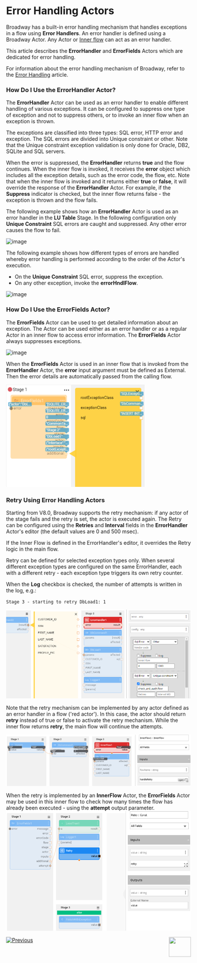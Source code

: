 # Error Handling Actors

Broadway has a built-in error handling mechanism that handles exceptions in a flow using **Error Handlers**. An error handler is defined using a Broadway Actor. Any Actor or [Inner flow](/articles/19_Broadway/22_broadway_flow_inner_flows.md) can act as an error handler. 

This article describes the **ErrorHandler** and **ErrorFields** Actors which are dedicated for error handling.

For information about the error handling mechanism of Broadway, refer to the [Error Handling](/articles/19_Broadway/24_error_handling.md) article.

### How Do I Use the ErrorHandler Actor?

The **ErrorHandler** Actor can be used as an error handler to enable different handling of various exceptions. It can be configured to suppress one type of exception and not to suppress others, or to invoke an inner flow when an exception is thrown. 

The exceptions are classified into three types: SQL error, HTTP error and exception. The SQL errors are divided into Unique constraint or other. Note that the Unique constraint exception validation is only done for Oracle, DB2, SQLite and SQL servers. 

When the error is suppressed, the **ErrorHandler** returns **true** and the flow continues. When the inner flow is invoked, it receives the **error** object which includes all the exception details, such as the error code, the flow, etc. Note that when the inner flow is invoked and it returns either **true** or **false**, it will override the response of the **ErrorHandler** Actor. For example, if the **Suppress** indicator is checked, but the inner flow returns false - the exception is thrown and the flow fails.  

The following example shows how an **ErrorHandler** Actor is used as an error handler in the **LU Table** Stage. In the following configuration only **Unique Constraint** SQL errors are caught and suppressed. Any other error causes the flow to fail. 

![image](../images/99_actors_06_1.PNG)

The following example shows how different types of errors are handled whereby error handling is performed according to the order of the Actor's execution.

* On the **Unique Constraint** SQL error, suppress the exception.
* On any other exception, invoke the **errorHndlFlow**.

![image](../images/99_actors_06_3.PNG)

### How Do I Use the ErrorFields Actor?

The **ErrorFields** Actor can be used to get detailed information about an exception. The Actor can be used either as an error handler or as a regular Actor in an inner flow to access error information. The **ErrorFields** Actor always suppresses exceptions. 

![image](../images/99_actors_06_2.PNG)



When the **ErrorFields** Actor is used in an inner flow that is invoked from the **ErrorHandler** Actor, the **error** input argument must be defined as External. Then the error details are automatically passed from the calling flow.

<img src="../images/99_actors_06_4.PNG" alt="image" style="zoom:80%;" />

### Retry Using Error Handling Actors

Starting from V8.0, Broadway supports the retry mechanism: if any actor of the stage fails and the retry is set, the actor is executed again. The Retry can be configured using the **Retries** and **Interval** fields in the **ErrorHandler** Actor's editor (the default values are 0 and 500 msec). 

If the Inner Flow is defined in the ErrorHandler's editor, it overrides the Retry logic in the main flow. 

Retry can be defined for selected exception types only. When several different exception types are configured on the same ErrorHandler, each with a different retry - each exception type triggers its own retry counter. 

When the **Log** checkbox is checked, the number of attempts is written in the log, e.g.:

~~~
Stage 3 - starting to retry DbLoad1: 1
~~~



![image](../images/99_actors_06_5.png)

Note that the retry mechanism can be implemented by any actor defined as an error handler in a flow ('red actor'). In this case, the actor should return **retry** instead of true or false to activate the retry mechanism. While the inner flow returns **retry**, the main flow will continue the attempts.

![image](../images/99_actors_06_7.png)

When the retry is implemented by an **InnerFlow** Actor, the **ErrorFields** Actor may be used in this inner flow to check how many times the flow has already been executed - using the **attempt** output parameter. ![image](../images/99_actors_06_6.png)

[![Previous](/articles/images/Previous.png)](05_db_actors.md)[<img align="right" width="60" height="54" src="/articles/images/Next.png">](07_masking_and_sequence_actors.md)

